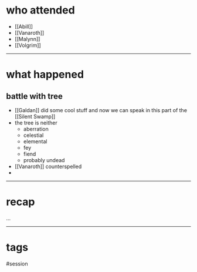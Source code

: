 # who attended

- [[Abill]]
- [[Vanaroth]]
- [[Malynn]]
- [[Volgrim]]

---
# what happened

## battle with tree
- [[Galdan]] did some cool stuff and now we can speak in this part of the [[Silent Swamp]]
- the tree is neither
	- aberration
	- celestial
	- elemental
	- fey
	- fiend
	- probably undead
- [[Vanaroth]] counterspelled
- 

---
# recap

...

---
# tags

#session